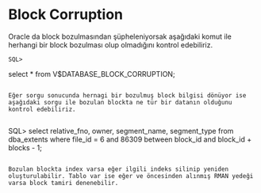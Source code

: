 
# Block Corruption

Oracle da block bozulmasından şüpheleniyorsak aşağıdaki komut ile herhangi bir block bozulması olup olmadığını kontrol edebiliriz.
```
SQL> 
```
select * from V$DATABASE_BLOCK_CORRUPTION;

``` 

Eğer sorgu sonucunda hernagi bir bozulmuş block bilgisi dönüyor ise aşağıdaki sorgu ile bozulan blockta ne tür bir datanın olduğunu kontrol edebiliriz.


```
SQL> select 
      relative_fno, 
      owner, 
      segment_name, 
      segment_type
    from 
      dba_extents
    where 
      file_id = 6
    and 
      86309 between block_id and block_id + blocks - 1;
      
``` 

Bozulan blockta index varsa eğer ilgili indeks silinip yeniden oluşturulabilir. Tablo var ise eğer ve öncesinden alınmış RMAN yedeği varsa block tamiri denenebilir.
